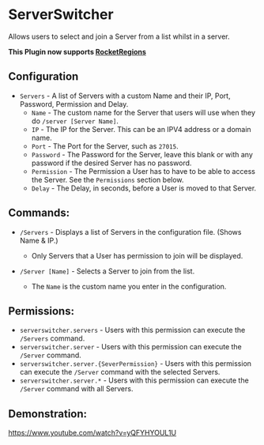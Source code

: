 # ServerSwitcher
Allows users to select and join a Server from a list whilst in a server.

**This Plugin now supports [RocketRegions](https://harbor.rocketmod.net/plugins/regions/)**

## Configuration
- `Servers` - A list of Servers with a custom Name and their IP, Port, Password, Permission and Delay.
  - `Name` - The custom name for the Server that users will use when they do `/server [Server Name]`.
  - `IP` - The IP for the Server. This can be an IPV4 address or a domain name.
  - `Port` - The Port for the Server, such as `27015`.
  - `Password` - The Password for the Server, leave this blank or with any password if the desired Server has no password.
  - `Permission` - The Permission a User has to have to be able to access the Server. See the `Permissions` section below.
  - `Delay` - The Delay, in seconds, before a User is moved to that Server.

## Commands:
- `/Servers` - Displays a list of Servers in the configuration file. (Shows Name & IP.)
  - Only Servers that a User has permission to join will be displayed.
  
- `/Server [Name]` - Selects a Server to join from the list.
  - The `Name` is the custom name you enter in the configuration.

## Permissions:
- `serverswitcher.servers` - Users with this permission can execute the `/Servers` command.
- `serverswitcher.server` - Users with this permission can execute the `/Server` command.
- `serverswitcher.server.{SeverPermission}` - Users with this permission can execute the `/Server` command with the selected Servers.
- `serverswitcher.server.*` - Users with this permission can execute the `/Server` command with all Servers.

## Demonstration:
https://www.youtube.com/watch?v=yQFYHYOUL1U
